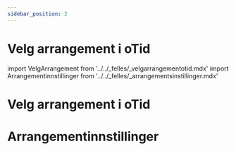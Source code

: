 ```yaml
---
sidebar_position: 2
---
```


# Velg arrangement i oTid

import VelgArrangement from '../../_felles/_velgarrangementotid.mdx'
import Arrangementinnstillinger from '../../_felles/_arrangementsinstillinger.mdx'

# Velg arrangement i oTid

<VelgArrangement />

# Arrangementinnstillinger

<Arrangementinnstillinger />
